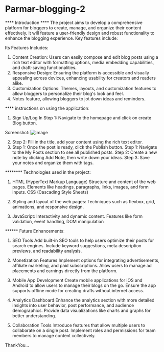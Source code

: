 # Parmar-blogging-2
**** Introduction ****
The project aims to develop a comprehensive platform for bloggers to create, manage, and organize their content effectively. It will feature a user-friendly design and robust functionality to enhance the blogging experience. Key features include:



Its Features Includes:
1) Content Creation: Users can easily compose and edit blog posts using a rich text editor with formatting options, media embedding capabilities, and draft-saving functionalities.
2) Responsive Design: Ensuring the platform is accessible and visually appealing across devices, enhancing usability for creators and readers alike.
3) Customization Options: Themes, layouts, and customization features to allow bloggers to personalize their blog's look and feel.
4) Notes feature, allowing bloggers to jot down ideas and reminders.



**** instructions on using the application:

1. Sign Up/Log In
Step 1: Navigate to the homepage and click on create Blog button.

Screenshot: ![image](https://github.com/user-attachments/assets/f6935ab8-2ff6-468f-bb33-706520770130)

2. Step 2: Fill in the title, add your content using the rich text editor.
3. Step 1: Once the post is ready, click the Publish button.
Step 1: Navigate to the My Posts section to see all published posts.
Step 2: Create a new note by clicking Add Note, then write down your ideas.
Step 3: Save your notes and organize them with tags.


******** Technologies used in the project:
1) HTML (HyperText Markup Language)
     Structure and content of the web pages.
     Elements like headings, paragraphs, links, images, and form inputs.
     CSS (Cascading Style Sheets)

2) Styling and layout of the web pages:
     Techniques such as flexbox, grid, animations, and responsive design.
3) JavaScript:
     Interactivity and dynamic content.
     Features like form validation, event handling, DOM manipulation

****** Future Enhancements:
1) SEO Tools
Add built-in SEO tools to help users optimize their posts for search engines.
Include keyword suggestions, meta description previews, and readability analysis.

2) Monetization Features
Implement options for integrating advertisements, affiliate marketing, and paid subscriptions.
Allow users to manage ad placements and earnings directly from the platform.

3) Mobile App Development
Create mobile applications for iOS and Android to allow users to manage their blogs on the go.
Ensure the app supports offline mode for creating drafts without internet access.

4) Analytics Dashboard
Enhance the analytics section with more detailed insights into user behavior, post performance, and audience demographics.
Provide data visualizations like charts and graphs for better understanding.

5) Collaboration Tools
Introduce features that allow multiple users to collaborate on a single post.
Implement roles and permissions for team members to manage content collectively.

ThankYou... 

